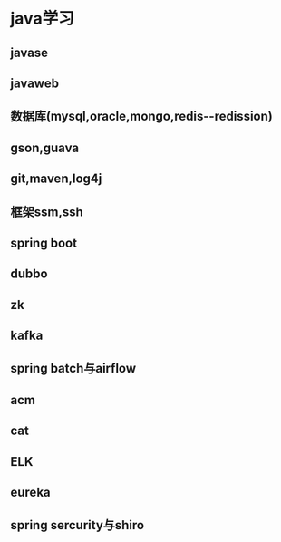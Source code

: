 # java学习
## javase
## javaweb
## 数据库(mysql,oracle,mongo,redis--redission)
## gson,guava
## git,maven,log4j
## 框架ssm,ssh
## spring boot
## dubbo
## zk
## kafka
## spring batch与airflow
## acm
## cat
## ELK
## eureka
## spring sercurity与shiro
